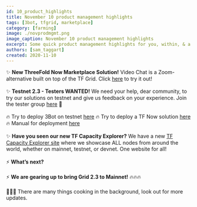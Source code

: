 ```yaml
---
id: 10_product_highlights
title: November 10 product management highlights
tags: [3bot, tfgrid, marketplace]
category: [farming]
image: ./novprodmgmt.png
image_caption: November 10 product management highlights
excerpt: Some quick product management highlights for you, within, & a major thank you to everyone working so hard on these products and solutions every day!
authors: [sam_taggart]
created: 2020-11-10
---
```


✨ **New ThreeFold Now Marketplace Solution!**
Video Chat is a Zoom-alternative built on top of the TF Grid. Click [here](https://marketplace.threefold.io/marketplace/#/solutions/meetings) to try it out!
<br/>
<br/>
✨ **Testnet 2.3 - Testers WANTED!**
We need your help, dear community, to try our solutions on testnet and give us feedback on your experience. Join the tester group [here](https://t.me/joinchat/TSI25Ee-RcQaOmieYJ9Yyg) 💪
<br/>
<br/>
🔥 Try to deploy 3Bot on testnet [here](http://deploy3bot.testnet.grid.tf/)
🔥 Try to deploy a TF Now solution [here](http://marketplace.threefold.io/)
🔥 Manual for deployment [here](http://manual.threefold.io/)
<br/>
<br/>
✨ **Have you seen our new TF Capacity Explorer?**
We have a new [TF Capacity Explorer site](http://explorer.threefold.io/) where we showcase ALL nodes from around the world, whether on mainnet, testnet, or devnet. One website for all!
<br/>
<br/>
⚡️ **What’s next?**
<br/>
<br/>
⚡️ **We are gearing up to bring Grid 2.3 to Mainnet!** 🔥🔥🔥
<br/>
<br/>
🥘🥘🥘 There are many things cooking in the background, look out for more updates.
